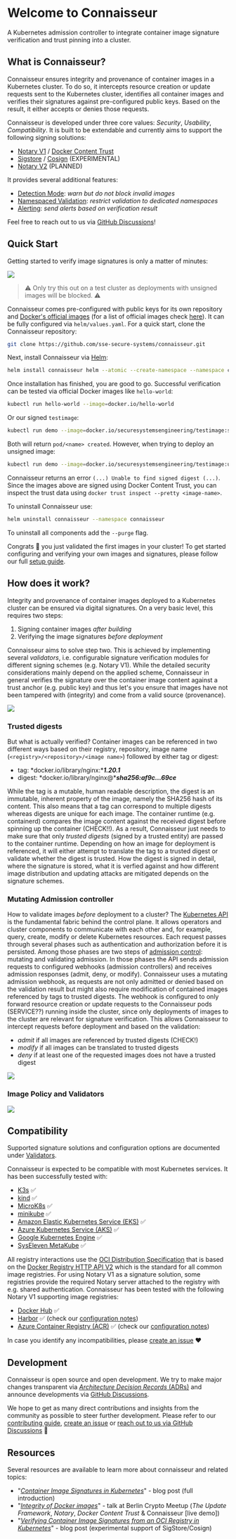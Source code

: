 # Welcome to Connaisseur

A Kubernetes admission controller to integrate container image signature verification and trust pinning into a cluster.

## What is Connaisseur?

Connaisseur ensures integrity and provenance of container images in a Kubernetes cluster.
To do so, it intercepts resource creation or update requests sent to the Kubernetes cluster, identifies all container images and verifies their signatures against pre-configured public keys.
Based on the result, it either accepts or denies those requests.

Connaisseur is developed under three core values: *Security*, *Usability*, *Compatibility*.
It is built to be extendable and currently aims to support the following signing solutions:

- [Notary V1](https://github.com/theupdateframework/notary) / [Docker Content Trust](https://docs.docker.com/engine/security/trust/)
- [Sigstore](https://sigstore.dev/) / [Cosign](https://github.com/sigstore/cosign) (EXPERIMENTAL)
- [Notary V2](https://github.com/notaryproject/nv2) (PLANNED)

It provides several additional features:

- [Detection Mode](features/detection_mode.md): *warn but do not block invalid images*
- [Namespaced Validation](features/namespaced_validation.md): *restrict validation to dedicated namespaces*
- [Alerting](features/alerting.md): *send alerts based on verification result*

Feel free to reach out to us via [GitHub Discussions](https://github.com/sse-secure-systems/connaisseur/discussions)!

## Quick Start

Getting started to verify image signatures is only a matter of minutes: 

![](assets/connaisseur_demo.gif)

> :warning: Only try this out on a test cluster as deployments with unsigned images will be blocked. :warning:

Connaisseur comes pre-configured with public keys for its own repository and [Docker's official images](https://docs.docker.com/docker-hub/official_images/) (for a list of official images check [here](https://hub.docker.com/search?q=&type=image&image_filter=official)).
It can be fully configured via `helm/values.yaml`.
For a quick start, clone the Connaisseur repository:

```bash
git clone https://github.com/sse-secure-systems/connaisseur.git
```

Next, install Connaisseur via [Helm](https://helm.sh):

```bash
helm install connaisseur helm --atomic --create-namespace --namespace connaisseur
```

Once installation has finished, you are good to go.
Successful verification can be tested via official Docker images like `hello-world`:

```bash
kubectl run hello-world --image=docker.io/hello-world
```

Or our signed `testimage`:

```bash
kubectl run demo --image=docker.io/securesystemsengineering/testimage:signed
```

Both will return `pod/<name> created`. However, when trying to deploy an unsigned image:

```bash
kubectl run demo --image=docker.io/securesystemsengineering/testimage:unsigned
```

Connaisseur returns an error `(...) Unable to find signed digest (...)`. Since the images above are signed using Docker Content Trust, you can inspect the trust data using `docker trust inspect --pretty <image-name>`.

To uninstall Connaisseur use:

```bash
helm uninstall connaisseur --namespace connaisseur
```

To uninstall all components add the `--purge` flag.

Congrats :tada: you just validated the first images in your cluster!
To get started configuring and verifying your own images and signatures, please follow our full [setup guide](getting_started.md).


## How does it work?

Integrity and provenance of container images deployed to a Kubernetes cluster can be ensured via digital signatures.
On a very basic level, this requires two steps:

1. Signing container images *after building*
2. Verifying the image signatures *before deployment*

Connaisseur aims to solve step two.
This is achieved by implementing several *validators*, i.e. configurable signature verification modules for different signing schemes (e.g. Notary V1).
While the detailed security considerations mainly depend on the applied scheme, Connaisseur in general verifies the signature over the container image content against a trust anchor (e.g. public key) and thus let's you ensure that images have not been tampered with (integrity) and come from a valid source (provenance). 

![](./assets/sign-verify.png)

### Trusted digests

But what is actually verified?
Container images can be referenced in two different ways based on their registry, repository, image name (`<registry>/<repository>/<image name>`) followed by either tag or digest:

- tag: *docker.io/library/nginx:****1.20.1***
- digest: *docker.io/library/nginx@****sha256:af9c...69ce***

While the tag is a mutable, human readable description, the digest is an immutable, inherent property of the image, namely the SHA256 hash of its content.
This also means that a tag can correspond to multiple digests whereas digests are unique for each image.
The container runtime (e.g. containerd) compares the image content against the received digest before spinning up the container (CHECK!!).
As a result, Connaisseur just needs to make sure that only *trusted digests* (signed by a trusted entity) are passed to the container runtime.
Depending on how an image for deployment is referenced, it will either attempt to translate the tag to a trusted digest or validate whether the digest is trusted.
How the digest is signed in detail, where the signature is stored, what it is verfied against and how different image distribution and updating attacks are mitigated depends on the signature schemes.

### Mutating Admission controller

How to validate images *before* deployment to a cluster?
The [Kubernetes API](https://kubernetes.io/docs/concepts/overview/kubernetes-api/) is the fundamental fabric behind the control plane.
It allows operators and cluster components to communicate with each other and, for example, query, create, modify or delete Kubernetes resources.
Each request passes through several phases such as authentication and authorization before it is persisted.
Among those phases are two steps of [admission control](https://kubernetes.io/docs/reference/access-authn-authz/admission-controllers/): mutating and validating admission.
In those phases the API sends admission requests to configured webhooks (admission controllers) and receives admission responses (admit, deny, or modify).
Connaisseur uses a mutating admission webhook, as requests are not only admitted or denied based on the validation result but might also require modification of contained images referenced by tags to trusted digests.
The webhook is configured to only forward resource creation or update requests to the Connaisseur pods (SERVICE??) running inside the cluster, since only deployments of images to the cluster are relevant for signature verification.
This allows Connaisseur to intercept requests before deployment and based on the validation: 

- *admit* if all images are referenced by trusted digests (CHECK!)
- *modify* if all images can be translated to trusted digests
- *deny* if at least one of the requested images does not have a trusted digest

![](./assets/admission-controller.png)

### Image Policy and Validators

![](./assets/connaisseur-overview.png)

## Compatibility

Supported signature solutions and configuration options are documented under [Validators](./validators/README.md).

Connaisseur is expected to be compatible with most Kubernetes services. It has been successfully tested with:

- [K3s](https://github.com/rancher/k3s) ✅
- [kind](https://kind.sigs.k8s.io/) ✅
- [MicroK8s](https://github.com/ubuntu/microk8s) ✅
- [minikube](https://github.com/kubernetes/minikube) ✅
- [Amazon Elastic Kubernetes Service (EKS)](https://docs.aws.amazon.com/eks/) ✅
- [Azure Kubernetes Service (AKS)](https://docs.microsoft.com/en-us/azure/aks/) ✅
- [Google Kubernetes Engine](https://cloud.google.com/kubernetes-engine/docs/) ✅
- [SysEleven MetaKube](https://docs.syseleven.de/metakube) ✅

All registry interactions use the [OCI Distribution Specification](https://github.com/opencontainers/distribution-spec/blob/main/spec.md) that is based on the [Docker Registry HTTP API V2](https://docs.docker.com/registry/spec/api/) which is the standard for all common image registries.
For using Notary V1 as a signature solution, some registries provide the required Notary server attached to the registry with e.g. shared authentication. Connaisseur has been tested with the following Notary V1 supporting image registries:

- [Docker Hub](https://hub.docker.com/) ✅
- [Harbor](https://goharbor.io/) ✅ (check our [configuration notes](./validators/notaryv1.md#using-harbor-container-registry))
- [Azure Container Registry (ACR)](https://docs.microsoft.com/en-us/azure/container-registry/) ✅ (check our [configuration notes](./validators/notaryv1.md#using-azure-container-registry))

In case you identify any incompatibilities, please [create an issue](https://github.com/sse-secure-systems/connaisseur/issues/new/choose) :hearts:

## Development

Connaisseur is open source and open development.
We try to make major changes transparent via [*Architecture Decision Records* (ADRs)](./adr/README.md) and announce developments via [GitHub Discussions](https://github.com/sse-secure-systems/connaisseur/discussions/categories/announcements).

We hope to get as many direct contributions and insights from the community as possible to steer further development.
Please refer to our [contributing guide](CONTRIBUTING.md), [create an issue](https://github.com/sse-secure-systems/connaisseur/issues/new/choose) or [reach out to us via GitHub Discussions](https://github.com/sse-secure-systems/connaisseur/discussions) :pray:

## Resources

Several resources are available to learn more about connaisseur and related topics:

- "[*Container Image Signatures in Kubernetes*](https://medium.com/sse-blog/container-image-signatures-in-kubernetes-19264ac5d8ce)" - blog post (full introduction)
- "[*Integrity of Docker images*](https://berlin-crypto.github.io/event/dockerimagesignatures.html)" - talk at Berlin Crypto Meetup (*The Update Framework*, *Notary*, *Docker Content Trust* & Connaisseur [live demo])
- "[*Verifying Container Image Signatures from an OCI Registry in Kubernetes*](https://blog.sigstore.dev/verify-oci-container-image-signatures-in-kubernetes-33663a9ec7d8)" - blog post (experimental support of SigStore/Cosign)

